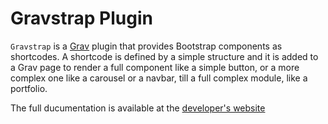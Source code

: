 # Gravstrap Plugin

`Gravstrap` is a [Grav](http://github.com/getgrav/grav) plugin that provides Bootstrap components as shortcodes. A shortcode is defined by a simple structure and it is added to a Grav page to render a full component like a simple button, or a more complex one like a carousel or a navbar, till a full complex module, like a portfolio.

The full ducumentation is available at the [developer's website](http://diblas.net/plugins/use-bootstrap-components-as-shortcodes-in-grav-cms)
